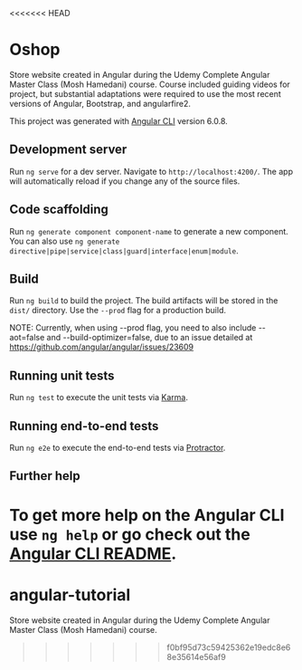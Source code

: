 <<<<<<< HEAD
# Oshop

Store website created in Angular during the Udemy Complete Angular Master Class (Mosh Hamedani) course.
Course included guiding videos for project, but substantial adaptations were required to use the most recent versions of Angular, Bootstrap, and angularfire2.



This project was generated with [Angular CLI](https://github.com/angular/angular-cli) version 6.0.8.

## Development server

Run `ng serve` for a dev server. Navigate to `http://localhost:4200/`. The app will automatically reload if you change any of the source files.

## Code scaffolding

Run `ng generate component component-name` to generate a new component. You can also use `ng generate directive|pipe|service|class|guard|interface|enum|module`.

## Build

Run `ng build` to build the project. The build artifacts will be stored in the `dist/` directory. Use the `--prod` flag for a production build.

NOTE: Currently, when using --prod flag, you need to also include --aot=false and --build-optimizer=false, due to an issue detailed at https://github.com/angular/angular/issues/23609

## Running unit tests

Run `ng test` to execute the unit tests via [Karma](https://karma-runner.github.io).

## Running end-to-end tests

Run `ng e2e` to execute the end-to-end tests via [Protractor](http://www.protractortest.org/).

## Further help

To get more help on the Angular CLI use `ng help` or go check out the [Angular CLI README](https://github.com/angular/angular-cli/blob/master/README.md).
=======
# angular-tutorial
Store website created in Angular during the Udemy Complete Angular Master Class (Mosh Hamedani) course.
>>>>>>> f0bf95d73c59425362e19edc8e68e35614e56af9
